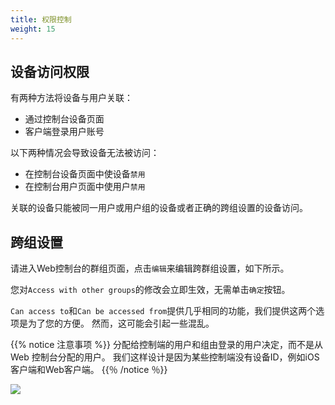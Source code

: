 ```yaml
---
title: 权限控制
weight: 15
---
```


## 设备访问权限

有两种方法将设备与用户关联：
- 通过控制台设备页面
- 客户端登录用户账号

以下两种情况会导致设备无法被访问：
- 在控制台设备页面中使设备`禁用`
- 在控制台用户页面中使用户`禁用`

关联的设备只能被同一用户或用户组的设备或者正确的跨组设置的设备访问。

## 跨组设置

请进入Web控制台的群组页面，点击`编辑`来编辑跨群组设置，如下所示。

您对`Access with other groups`的修改会立即生效，无需单击`确定`按钮。

`Can access to`和`Can be accessed from`提供几乎相同的功能，我们提供这两个选项是为了您的方便。 然而，这可能会引起一些混乱。

{{% notice 注意事项 %}}
分配给控制端的用户和组由登录的用户决定，而不是从 Web 控制台分配的用户。 我们这样设计是因为某些控制端没有设备ID，例如iOS客户端和Web客户端。
{{％ /notice ％}}

![](/docs/en/self-host/pro/permissions/images/crossgrp.png)
